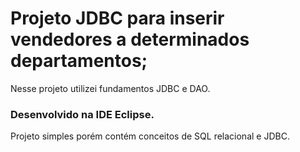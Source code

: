 # Projeto JDBC para inserir vendedores a determinados departamentos;
 Nesse projeto utilizei fundamentos JDBC e DAO.
 ### Desenvolvido na IDE Eclipse. 
Projeto simples porém contém conceitos de SQL relacional e JDBC.

